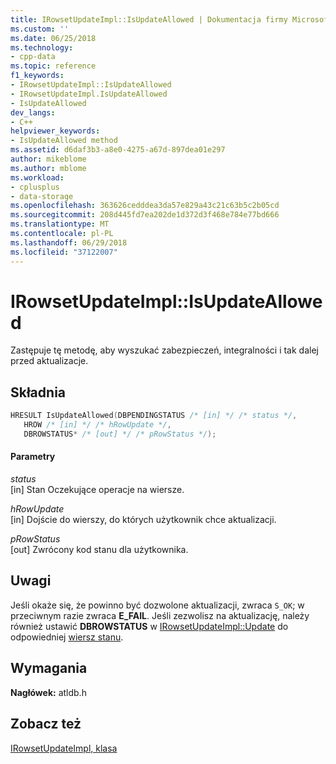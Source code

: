 ```yaml
---
title: IRowsetUpdateImpl::IsUpdateAllowed | Dokumentacja firmy Microsoft
ms.custom: ''
ms.date: 06/25/2018
ms.technology:
- cpp-data
ms.topic: reference
f1_keywords:
- IRowsetUpdateImpl::IsUpdateAllowed
- IRowsetUpdateImpl.IsUpdateAllowed
- IsUpdateAllowed
dev_langs:
- C++
helpviewer_keywords:
- IsUpdateAllowed method
ms.assetid: d6daf3b3-a8e0-4275-a67d-897dea01e297
author: mikeblome
ms.author: mblome
ms.workload:
- cplusplus
- data-storage
ms.openlocfilehash: 363626cedddea3da57e829a43c21c63b5c2b05cd
ms.sourcegitcommit: 208d445fd7ea202de1d372d3f468e784e77bd666
ms.translationtype: MT
ms.contentlocale: pl-PL
ms.lasthandoff: 06/29/2018
ms.locfileid: "37122007"
---
```

# <a name="irowsetupdateimplisupdateallowed"></a>IRowsetUpdateImpl::IsUpdateAllowed
Zastępuje tę metodę, aby wyszukać zabezpieczeń, integralności i tak dalej przed aktualizacje.  
  
## <a name="syntax"></a>Składnia  
  
```cpp
HRESULT IsUpdateAllowed(DBPENDINGSTATUS /* [in] */ /* status */,  
   HROW /* [in] */ /* hRowUpdate */,  
   DBROWSTATUS* /* [out] */ /* pRowStatus */);  
```  
  
#### <a name="parameters"></a>Parametry  
 *status*  
 [in] Stan Oczekujące operacje na wiersze.  
  
 *hRowUpdate*  
 [in] Dojście do wierszy, do których użytkownik chce aktualizacji.  
  
 *pRowStatus*  
 [out] Zwrócony kod stanu dla użytkownika.  
  
## <a name="remarks"></a>Uwagi  
 Jeśli okaże się, że powinno być dozwolone aktualizacji, zwraca `S_OK`; w przeciwnym razie zwraca **E_FAIL**. Jeśli zezwolisz na aktualizację, należy również ustawić **DBROWSTATUS** w [IRowsetUpdateImpl::Update](../../data/oledb/irowsetupdateimpl-update.md) do odpowiedniej [wiersz stanu](https://msdn.microsoft.com/en-us/library/ms722752.aspx).  
  
## <a name="requirements"></a>Wymagania  
 **Nagłówek:** atldb.h  
  
## <a name="see-also"></a>Zobacz też  
 [IRowsetUpdateImpl, klasa](../../data/oledb/irowsetupdateimpl-class.md)